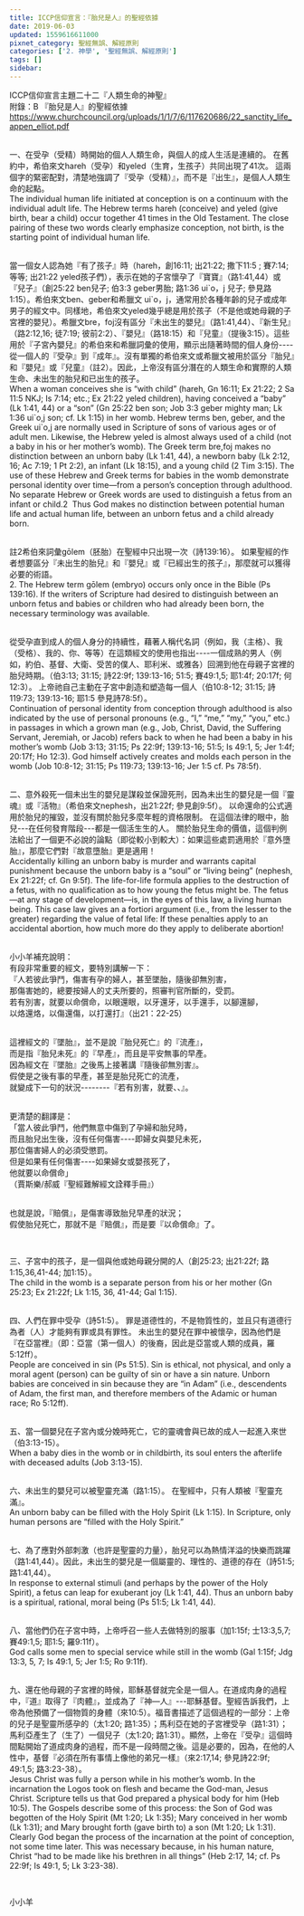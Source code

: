 ```yaml
---
title: ICCP信仰宣言：『胎兒是人』的聖經依據
date: 2019-06-03
updated: 1559616611000
pixnet_category: 聖經無誤、解經原則
categories: ['2. 神學', '聖經無誤、解經原則']
tags: []
sidebar: 
---
```


<p>ICCP信仰宣言主題二十二『人類生命的神聖』<br/>
附錄：B 『胎兒是人』的聖經依據<br/>
<a href="https://www.churchcouncil.org/uploads/1/1/7/6/117620686/22_sanctity_life_appen_elliot.pdf" target="_blank">https://www.churchcouncil.org/uploads/1/1/7/6/117620686/22_sanctity_life_appen_elliot.pdf</a></p>
<p><br/>
一、在受孕（受精）時開始的個人人類生命，與個人的成人生活是連續的。 在舊約中，希伯來文hareh（受孕）和yeled（生育，生孩子）共同出現了41次。 這兩個字的緊密配對，清楚地強調了『受孕（受精）』，而不是『出生』，是個人人類生命的起點。<br/>
The individual human life initiated at conception is on a continuum with the individual adult life. The Hebrew terms hareh (conceive) and yeled (give birth, bear a child) occur together 41 times in the Old Testament. The close pairing of these two words clearly emphasize conception, not birth, is the starting point of individual human life.</p>
<p><br/>
當一個女人認為她『有了孩子』時（hareh，創16:11; 出21:22; 撒下11:5 ; 賽7:14;等等; 出21:22 yeled孩子們），表示在她的子宮懷孕了『寶寶』（路1:41,44）或『兒子』（創25:22 ben兒子; 伯3:3 geber男胎; 路1:36 ui`o，j 兒子; 參見路1:15）。希伯來文ben、geber和希臘文 ui`o，j，通常用於各種年齡的兒子或成年男子的經文中。同樣地，希伯來文yeled幾乎總是用於孩子（不是他或她母親的子宮裡的嬰兒）。希臘文bre，foj沒有區分『未出生的嬰兒』（路1:41,44）、『新生兒』（路2:12,16; 徒7:19; 彼前2:2）、『嬰兒』（路18:15）和『兒童』（提後3:15）。這些用於『子宮內嬰兒』的希伯來和希臘詞彙的使用，顯示出隨著時間的個人身份----從一個人的『受孕』到『成年』。沒有單獨的希伯來文或希臘文被用於區分『胎兒』和『嬰兒』或『兒童』（註2）。因此，上帝沒有區分潛在的人類生命和實際的人類生命、未出生的胎兒和已出生的孩子。<br/>
When a woman conceives she is “with child” (hareh, Gn 16:11; Ex 21:22; 2 Sa 11:5 NKJ; Is 7:14; etc.; Ex 21:22 yeled children), having conceived a “baby” (Lk 1:41, 44) or a “son” (Gn 25:22 ben son; Job 3:3 geber mighty man; Lk 1:36 ui`o,j son; cf. Lk 1:15) in her womb. Hebrew terms ben, geber, and the Greek ui`o,j are normally used in Scripture of sons of various ages or of adult men. Likewise, the Hebrew yeled is almost always used of a child (not a baby in his or her mother’s womb). The Greek term bre,foj makes no distinction between an unborn baby (Lk 1:41, 44), a newborn baby (Lk 2:12, 16; Ac 7:19; 1 Pt 2:2), an infant (Lk 18:15), and a young child (2 Tim 3:15). The use of these Hebrew and Greek terms for babies in the womb demonstrate personal identity over time—from a person’s conception through adulthood. No separate Hebrew or Greek words are used to distinguish a fetus from an infant or child.2  Thus God makes no distinction between potential human life and actual human life, between an unborn fetus and a child already born.</p>
<p><br/>
註2希伯來詞彙gōlem（胚胎）在聖經中只出現一次（詩139:16）。 如果聖經的作者想要區分『未出生的胎兒』和『嬰兒』或『已經出生的孩子』，那麼就可以獲得必要的術語。<br/>
2. The Hebrew term gōlem (embryo) occurs only once in the Bible (Ps 139:16). If the writers of Scripture had desired to distinguish between an unborn fetus and babies or children who had already been born, the necessary terminology was available.</p>
<p><br/>
從受孕直到成人的個人身分的持續性，藉著人稱代名詞（例如，我（主格）、我（受格）、我的、你、等等）在這類經文的使用也指出----一個成熟的男人（例如，約伯、基督、大衛、受苦的僕人、耶利米、或雅各）回溯到他在母親子宮裡的胎兒時期。（伯3:13; 31:15; 詩22:9f; 139:13-16; 51:5; 賽49:1,5; 耶1:4f; 20:17f; 何12:3）。 上帝祂自己主動在子宮中創造和塑造每一個人（伯10:8-12; 31:15; 詩119:73; 139:13-16; 耶1:5 參見詩78:5f）。<br/>
Continuation of personal identity from conception through adulthood is also indicated by the use of personal pronouns (e.g., “I,” “me,” “my,” “you,” etc.) in passages in which a grown man (e.g., Job, Christ, David, the Suffering Servant, Jeremiah, or Jacob) refers back to when he had been a baby in his mother’s womb (Job 3:13; 31:15; Ps 22:9f; 139:13-16; 51:5; Is 49:1, 5; Jer 1:4f; 20:17f; Ho 12:3). God himself actively creates and molds each person in the womb (Job 10:8-12; 31:15; Ps 119:73; 139:13-16; Jer 1:5 cf. Ps 78:5f).</p>
<p><br/>
二、意外殺死一個未出生的嬰兒是謀殺並保證死刑，因為未出生的嬰兒是一個『靈魂』或『活物』（希伯來文nephesh，出21:22f; 參見創9:5f）。 以命還命的公式適用於胎兒的摧毀，並沒有關於胎兒多麼年輕的資格限制。 在這個法律的眼中，胎兒---在任何發育階段---都是一個活生生的人。 關於胎兒生命的價值，這個判例法給出了一個更不必說的論點（即從較小到較大）：如果這些處罰適用於『意外墮胎』，那麼它們對『故意墮胎』更是適用！<br/>
Accidentally killing an unborn baby is murder and warrants capital punishment because the unborn baby is a “soul” or “living being” (nephesh, Ex 21:22f; cf. Gn 9:5f). The life-for-life formula applies to the destruction of a fetus, with no qualification as to how young the fetus might be. The fetus—at any stage of development—is, in the eyes of this law, a living human being. This case law gives an a fortiori argument (i.e., from the lesser to the greater) regarding the value of fetal life: If these penalties apply to an accidental abortion, how much more do they apply to deliberate abortion!</p>
<p><br/>
小小羊補充說明：<br/>
有段非常重要的經文，要特別講解一下：<br/>
『人若彼此爭鬥，傷害有孕的婦人，甚至墜胎，隨後卻無別害，<br/>
那傷害她的，總要按婦人的丈夫所要的，照審判官所斷的，受罰。<br/>
若有別害，就要以命償命，以眼還眼，以牙還牙，以手還手，以腳還腳，<br/>
以烙還烙，以傷還傷，以打還打』（出21：22-25）</p>
<p><br/>
這裡經文的『墜胎』，並不是說『胎兒死亡』的『流產』，<br/>
而是指『胎兒未死』的『早產』，而且是平安無事的早產。<br/>
因為經文在『墜胎』之後馬上接著講『隨後卻無別害』。<br/>
假使是之後有事的早產，甚至是胎兒死亡的流產，<br/>
就變成下一句的狀況--------『若有別害，就要、、』。</p>
<p><br/>
更清楚的翻譯是：<br/>
「當人彼此爭鬥，他們無意中傷到了孕婦和胎兒時，<br/>
而且胎兒出生後，沒有任何傷害----即婦女與嬰兒未死，<br/>
那位傷害婦人的必須受懲罰。<br/>
但是如果有任何傷害----如果婦女或嬰孩死了，<br/>
他就要以命償命」<br/>
（賈斯樂/郝威『聖經難解經文詮釋手冊』）</p>
<p><br/>
也就是說，『賠償』，是傷害導致胎兒早產的狀況；<br/>
假使胎兒死亡，那就不是『賠償』，而是要『以命償命』了。</p>
<p> </p>
<p>三、子宮中的孩子，是一個與他或她母親分開的人（創25:23; 出21:22f; 路1:15,36,41-44; 加1:15）。 <br/>
The child in the womb is a separate person from his or her mother (Gn 25:23; Ex 21:22f; Lk 1:15, 36, 41-44; Gal 1:15).</p>
<p><br/>
四、人們在罪中受孕（詩51:5）。 罪是道德性的，不是物質性的，並且只有道德行為者（人）才能夠有罪或具有罪性。 未出生的嬰兒在罪中被懷孕，因為他們是『在亞當裡』（即：亞當（第一個人）的後裔，因此是亞當或人類的成員，羅5:12ff）。 <br/>
People are conceived in sin (Ps 51:5). Sin is ethical, not physical, and only a moral agent (person) can be guilty of sin or have a sin nature. Unborn babies are conceived in sin because they are “in Adam” (i.e., descendents of Adam, the first man, and therefore members of the Adamic or human race; Ro 5:12ff).</p>
<p><br/>
五、當一個嬰兒在子宮內或分娩時死亡，它的靈魂會與已故的成人一起進入來世（伯3:13-15）。 <br/>
When a baby dies in the womb or in childbirth, its soul enters the afterlife with deceased adults (Job 3:13-15).</p>
<p><br/>
六、未出生的嬰兒可以被聖靈充滿（路1:15）。 在聖經中，只有人類被『聖靈充滿』。<br/>
An unborn baby can be filled with the Holy Spirit (Lk 1:15). In Scripture, only human persons are “filled with the Holy Spirit.”</p>
<p><br/>
七、為了應對外部刺激（也許是聖靈的力量），胎兒可以為熱情洋溢的快樂而跳躍（路1:41,44）。因此，未出生的嬰兒是一個屬靈的、理性的、道德的存在（詩51:5; 路1:41,44）。 <br/>
In response to external stimuli (and perhaps by the power of the Holy Spirit), a fetus can leap for exuberant joy (Lk 1:41, 44). Thus an unborn baby is a spiritual, rational, moral being (Ps 51:5; Lk 1:41, 44).</p>
<p><br/>
八、當他們仍在子宮中時，上帝呼召一些人去做特別的服事（加1:15f; 士13:3,5,7;  賽49:1,5; 耶1:5; 羅9:11f）。 <br/>
God calls some men to special service while still in the womb (Gal 1:15f; Jdg 13:3, 5, 7; Is 49:1, 5; Jer 1:5; Ro 9:11f).</p>
<p><br/>
九、還在他母親的子宮裡的時候，耶穌基督就完全是一個人。在道成肉身的過程中，『道』取得了『肉體』，並成為了『神—人』---耶穌基督。聖經告訴我們，上帝為他預備了一個物質的身體（來10:5）。福音書描述了這個過程的一部分：上帝的兒子是聖靈所感孕的（太1:20; 路1:35）；馬利亞在她的子宮裡受孕（路1:31）；馬利亞產生了（生了）一個兒子（太1:20; 路1:31）。顯然，上帝在『受孕』這個時間點開始了道成肉身的過程，而不是一段時間之後。這是必要的，因為，在他的人性中，基督『必須在所有事情上像他的弟兄一樣』（來2:17,14; 參見詩22:9f; 49:1,5; 路3:23-38）。<br/>
Jesus Christ was fully a person while in his mother’s womb. In the incarnation the Logos took on flesh and became the God-man, Jesus Christ. Scripture tells us that God prepared a physical body for him (Heb 10:5). The Gospels describe some of this process: the Son of God was begotten of the Holy Spirit (Mt 1:20; Lk 1:35); Mary conceived in her womb (Lk 1:31); and Mary brought forth (gave birth to) a son (Mt 1:20; Lk 1:31). Clearly God began the process of the incarnation at the point of conception, not some time later. This was necessary because, in his human nature, Christ “had to be made like his brethren in all things” (Heb 2:17, 14; cf. Ps 22:9f; Is 49:1, 5; Lk 3:23-38).</p>
<p> </p>
<p>小小羊</p>
